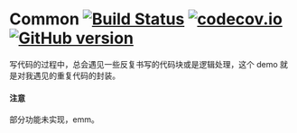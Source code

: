 # Common [![Build Status](https://travis-ci.org/YuanLicc/common.svg?branch=master)](https://travis-ci.org/YuanLicc/common) [![codecov.io](https://codecov.io/gh/YuanLicc/common/branch/master/graphs/badge.svg?branch=master)](https://codecov.io/gh/YuanLicc/common?branch=master) [![GitHub version](https://badge.fury.io/gh/YuanLicc%2Fcommon.svg)](https://badge.fury.io/gh/YuanLicc%2Fcommon)
写代码的过程中，总会遇见一些反复书写的代码块或是逻辑处理，这个 demo 就是对我遇见的重复代码的封装。
#### 注意

部分功能未实现，emm。